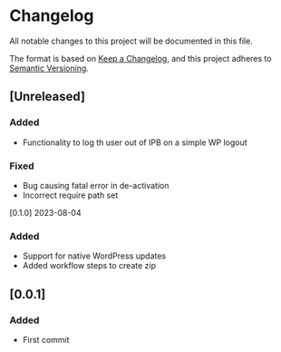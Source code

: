 # Changelog
All notable changes to this project will be documented in this file.

The format is based on [Keep a Changelog](https://keepachangelog.com/en/1.0.0/),
and this project adheres to [Semantic Versioning](https://semver.org/spec/v2.0.0.html).

## [Unreleased]
### Added
- Functionality to log th user out of IPB on a simple WP logout
### Fixed
- Bug causing fatal error in de-activation
- Incorrect require path set

[0.1.0] 2023-08-04 
### Added
- Support for native WordPress updates
- Added workflow steps to create zip

## [0.0.1]
### Added
- First commit